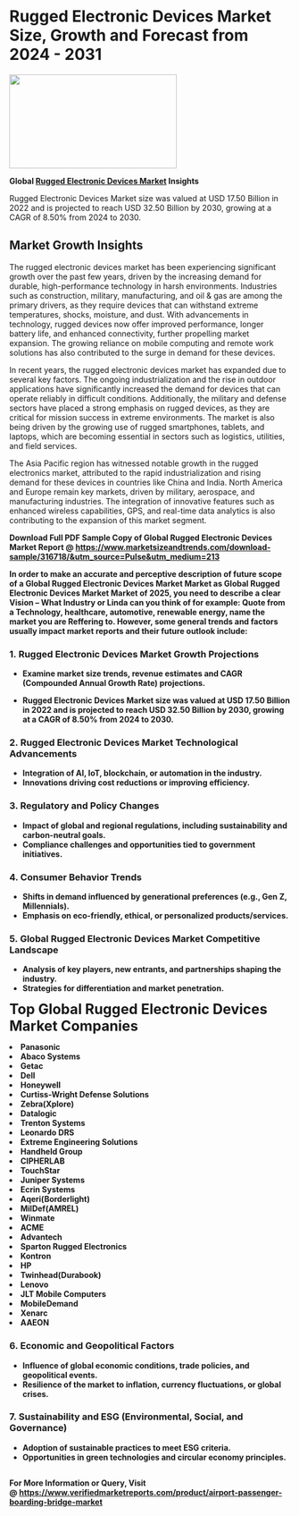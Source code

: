 <H1>Rugged Electronic Devices Market Size, Growth and Forecast from 2024 - 2031</H1><img class="aligncenter size-medium wp-image-584254" src="https://thirdeyenews.in/wp-content/uploads/2024/09/Global-Market-Research-300x168.jpeg" alt="" width="300" height="168" /><p><strong>Global&nbsp;<a href="https://www.marketsizeandtrends.com/download-sample/316718/&amp;utm_source=Pulse&amp;utm_medium=213">Rugged Electronic Devices Market</a> Insights</strong></p><p>Rugged Electronic Devices Market size was valued at USD 17.50 Billion in 2022 and is projected to reach USD 32.50 Billion by 2030, growing at a CAGR of 8.50% from 2024 to 2030.</p><p><h2>Market Growth Insights</h2> <p>The rugged electronic devices market has been experiencing significant growth over the past few years, driven by the increasing demand for durable, high-performance technology in harsh environments. Industries such as construction, military, manufacturing, and oil & gas are among the primary drivers, as they require devices that can withstand extreme temperatures, shocks, moisture, and dust. With advancements in technology, rugged devices now offer improved performance, longer battery life, and enhanced connectivity, further propelling market expansion. The growing reliance on mobile computing and remote work solutions has also contributed to the surge in demand for these devices.</p> <p><strong></strong></p> <p>In recent years, the rugged electronic devices market has expanded due to several key factors. The ongoing industrialization and the rise in outdoor applications have significantly increased the demand for devices that can operate reliably in difficult conditions. Additionally, the military and defense sectors have placed a strong emphasis on rugged devices, as they are critical for mission success in extreme environments. The market is also being driven by the growing use of rugged smartphones, tablets, and laptops, which are becoming essential in sectors such as logistics, utilities, and field services.</p> <p>The Asia Pacific region has witnessed notable growth in the rugged electronics market, attributed to the rapid industrialization and rising demand for these devices in countries like China and India. North America and Europe remain key markets, driven by military, aerospace, and manufacturing industries. The integration of innovative features such as enhanced wireless capabilities, GPS, and real-time data analytics is also contributing to the expansion of this market segment.</p> <p><strong></p><p><span class=""><strong>Download Full PDF Sample Copy of Global Rugged Electronic Devices Market Report</strong> @ <a href="https://www.marketsizeandtrends.com/download-sample/316718/&amp;utm_source=Pulse&amp;utm_medium=213" target="_blank">https://www.marketsizeandtrends.com/download-sample/316718/&amp;utm_source=Pulse&amp;utm_medium=213</a></span></p><p>In order to make an accurate and perceptive description of future scope of a Global&nbsp;Rugged Electronic Devices Market Market as Global&nbsp;Rugged Electronic Devices Market Market of 2025, you need to describe a clear Vision &ndash; What Industry or Linda can you think of for example: Quote from a Technology, healthcare, automotive, renewable energy, name the market you are Reffering to. However, some general trends and factors usually impact market reports and their future outlook include:</p><h3>1.&nbsp;<strong>Rugged Electronic Devices Market Growth Projections</strong></h3><ul><li>Examine market size trends, revenue estimates and CAGR (Compounded Annual Growth Rate) projections.</li><li><p>Rugged Electronic Devices Market size was valued at USD 17.50 Billion in 2022 and is projected to reach USD 32.50 Billion by 2030, growing at a CAGR of 8.50% from 2024 to 2030.</p></li></ul><h3>2.&nbsp;<strong>Rugged Electronic Devices Market Technological Advancements</strong></h3><ul><li>Integration of AI, IoT, blockchain, or automation in the industry.</li><li>Innovations driving cost reductions or improving efficiency.</li></ul><h3>3.&nbsp;<strong>Regulatory and Policy Changes</strong></h3><ul><li>Impact of global and regional regulations, including sustainability and carbon-neutral goals.</li><li>Compliance challenges and opportunities tied to government initiatives.</li></ul><h3>4.&nbsp;<strong>Consumer Behavior Trends</strong></h3><ul><li>Shifts in demand influenced by generational preferences (e.g., Gen Z, Millennials).</li><li>Emphasis on eco-friendly, ethical, or personalized products/services.</li></ul><h3>5.&nbsp;<strong>Global Rugged Electronic Devices Market Competitive Landscape</strong></h3><ul><li>Analysis of key players, new entrants, and partnerships shaping the industry.</li><li>Strategies for differentiation and market penetration.</li></ul><p data-pm-slice="1 1 []"><span style="color: inherit; font-family: inherit; font-size: 25px;">Top Global Rugged Electronic Devices Market Companies</span></p><div class="" data-test-id=""><p><li>Panasonic</li><li> Abaco Systems</li><li> Getac</li><li> Dell</li><li> Honeywell</li><li> Curtiss-Wright Defense Solutions</li><li> Zebra(Xplore)</li><li> Datalogic</li><li> Trenton Systems</li><li> Leonardo DRS</li><li> Extreme Engineering Solutions</li><li> Handheld Group</li><li> CIPHERLAB</li><li> TouchStar</li><li> Juniper Systems</li><li> Ecrin Systems</li><li> Aqeri(Borderlight)</li><li> MilDef(AMREL)</li><li> Winmate</li><li> ACME</li><li> Advantech</li><li> Sparton Rugged Electronics</li><li> Kontron</li><li> HP</li><li> Twinhead(Durabook)</li><li> Lenovo</li><li> JLT Mobile Computers</li><li> MobileDemand</li><li> Xenarc</li><li> AAEON</li></p></div><h3>6.&nbsp;<strong>Economic and Geopolitical Factors</strong></h3><ul><li>Influence of global economic conditions, trade policies, and geopolitical events.</li><li>Resilience of the market to inflation, currency fluctuations, or global crises.</li></ul><h3>7.&nbsp;<strong>Sustainability and ESG (Environmental, Social, and Governance)</strong></h3><ul><li>Adoption of sustainable practices to meet ESG criteria.</li><li>Opportunities in green technologies and circular economy principles.</li></ul><h2><strong style="font-size: 14px;">For More Information or Query, Visit @&nbsp;</strong><a style="background-color: #ffffff; font-size: 14px;" href="https://www.marketsizeandtrends.com/report/rugged-electronic-devices-market/" target="_blank">https://www.verifiedmarketreports.com/product/airport-passenger-boarding-bridge-market</a></h2>
